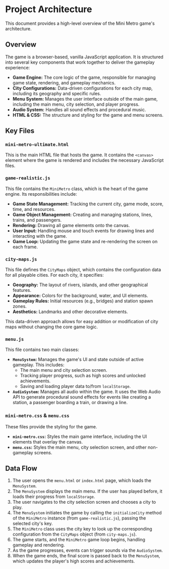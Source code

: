 # Project Architecture

This document provides a high-level overview of the Mini Metro game's architecture.

## Overview

The game is a browser-based, vanilla JavaScript application. It is structured into several key components that work together to deliver the gameplay experience:

-   **Game Engine:** The core logic of the game, responsible for managing game state, rendering, and gameplay mechanics.
-   **City Configurations:** Data-driven configurations for each city map, including its geography and specific rules.
-   **Menu System:** Manages the user interface outside of the main game, including the main menu, city selection, and player progress.
-   **Audio System:** Handles all sound effects and procedural music.
-   **HTML & CSS:** The structure and styling for the game and menu screens.

## Key Files

### `mini-metro-ultimate.html`

This is the main HTML file that hosts the game. It contains the `<canvas>` element where the game is rendered and includes the necessary JavaScript files.

### `game-realistic.js`

This file contains the `MiniMetro` class, which is the heart of the game engine. Its responsibilities include:

-   **Game State Management:** Tracking the current city, game mode, score, time, and resources.
-   **Game Object Management:** Creating and managing stations, lines, trains, and passengers.
-   **Rendering:** Drawing all game elements onto the canvas.
-   **User Input:** Handling mouse and touch events for drawing lines and interacting with the game.
-   **Game Loop:** Updating the game state and re-rendering the screen on each frame.

### `city-maps.js`

This file defines the `CityMaps` object, which contains the configuration data for all playable cities. For each city, it specifies:

-   **Geography:** The layout of rivers, islands, and other geographical features.
-   **Appearance:** Colors for the background, water, and UI elements.
-   **Gameplay Rules:** Initial resources (e.g., bridges) and station spawn zones.
-   **Aesthetics:** Landmarks and other decorative elements.

This data-driven approach allows for easy addition or modification of city maps without changing the core game logic.

### `menu.js`

This file contains two main classes:

-   **`MenuSystem`:** Manages the game's UI and state outside of active gameplay. This includes:
    -   The main menu and city selection screen.
    -   Tracking player progress, such as high scores and unlocked achievements.
    -   Saving and loading player data to/from `localStorage`.
-   **`AudioSystem`:** Manages all audio within the game. It uses the Web Audio API to generate procedural sound effects for events like creating a station, a passenger boarding a train, or drawing a line.

### `mini-metro.css` & `menu.css`

These files provide the styling for the game.

-   **`mini-metro.css`:** Styles the main game interface, including the UI elements that overlay the canvas.
-   **`menu.css`:** Styles the main menu, city selection screen, and other non-gameplay screens.

## Data Flow

1.  The user opens the `menu.html` or `index.html` page, which loads the `MenuSystem`.
2.  The `MenuSystem` displays the main menu. If the user has played before, it loads their progress from `localStorage`.
3.  The user navigates to the city selection screen and chooses a city to play.
4.  The `MenuSystem` initiates the game by calling the `initializeCity` method of the `MiniMetro` instance (from `game-realistic.js`), passing the selected city's key.
5.  The `MiniMetro` class uses the city key to look up the corresponding configuration from the `CityMaps` object (from `city-maps.js`).
6.  The game starts, and the `MiniMetro` game loop begins, handling gameplay and rendering.
7.  As the game progresses, events can trigger sounds via the `AudioSystem`.
8.  When the game ends, the final score is passed back to the `MenuSystem`, which updates the player's high scores and achievements.
